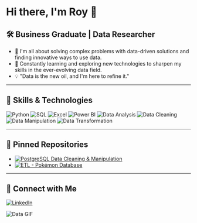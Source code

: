 # Hi there, I'm Roy 👋

## 🛠️ Business Graduate | Data Researcher

- 🚀 I'm all about solving complex problems with data-driven solutions and finding innovative ways to use data.
- 🔧 Constantly learning and exploring new technologies to sharpen my skills in the ever-evolving data field.
- 💡 "Data is the new oil, and I'm here to refine it."

---

## 🚀 Skills & Technologies
![Python](https://img.shields.io/badge/-Python-3776AB?style=flat-square&logo=python&logoColor=white)
![SQL](https://img.shields.io/badge/-SQL-4479A1?style=flat-square&logo=postgresql&logoColor=white)
![Excel](https://img.shields.io/badge/-Excel-217346?style=flat-square&logo=microsoft-excel&logoColor=white)
![Power BI](https://img.shields.io/badge/-Power%20BI-F2C811?style=flat-square&logo=power-bi&logoColor=black)
![Data Analysis](https://img.shields.io/badge/-Data%20Analysis-FFC107?style=flat-square&logo=google-analytics&logoColor=white)
![Data Cleaning](https://img.shields.io/badge/-Data%20Cleaning-34A853?style=flat-square&logo=clean-my-mac&logoColor=white)
![Data Manipulation](https://img.shields.io/badge/-Data%20Manipulation-FF6F00?style=flat-square&logo=manipulate&logoColor=white)
![Data Transformation](https://img.shields.io/badge/-Data%20Transformation-6200EA?style=flat-square&logo=transformer&logoColor=white)

---

## 📌 Pinned Repositories
- [![PostgreSQL Data Cleaning & Manipulation](https://github-readme-stats.vercel.app/api/pin/?username=RJT28&repo=PostgreSQL-data-cleaning-manipulation&theme=dark)](https://github.com/RJT28/PostgreSQL-data-cleaning-manipulation)
- [![ETL - Pokémon Database](https://github-readme-stats.vercel.app/api/pin/?username=RJT28&repo=ETL---pokemon-database&theme=dark)](https://github.com/RJT28/ETL---pokemon-database)

---

## 🔗 Connect with Me
[![LinkedIn](https://media4.giphy.com/media/HQTYdpx1yhxWpugAi2/giphy.gif?cid=6c09b9528e5snhmor372v543eqpdtq4vr63udtvl7m1kh21n&ep=v1_internal_gif_by_id&rid=giphy.gif&ct=s)](https://www.linkedin.com/in/roy-jaime-torres-6a3197a1/)

![Data GIF](https://media.giphy.com/media/v1.Y2lkPTc5MGI3NjExZTVwMHpwdzRqdWJybjZsOTFxYm45cjlrNm9jMXk4NTRsbWNxOTNiMiZlcD12MV9naWZzX3NlYXJjaCZjdD1n/VbnUQpnihPSIgIXuZv/giphy.gif)
